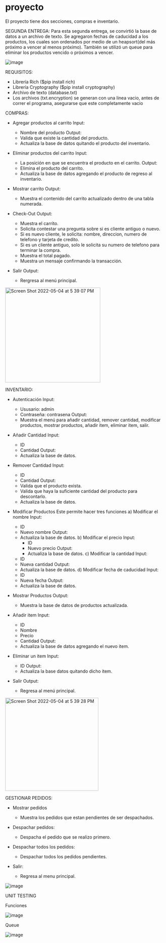 # proyecto

El proyecto tiene dos secciones, compras e inventario. 

SEGUNDA ENTREGA: 
Para esta segunda entrega, se convirtió la base de datos a un archivo de texto. Se agregaron fechas de caducidad a los productos, los cuales son ordenados por medio de un heapsort(del más próximo a vencer al menos próximo). También se utilizó un queue para eliminar los productos vencido o próximos a vencer. 

![image](https://user-images.githubusercontent.com/97801260/169165769-eed8642d-0fc7-43e2-b525-95b665a1626c.png)




REQUISITOS:
- Librería Rich ($pip install rich)
- Librería Cryptography ($pip install cryptography)
- Archivo de texto (database.txt)
- Los archivos (txt.encryption) se generan con una linea vacio, antes de correr el programa, asegurarse que este completamente vacio

COMPRAS:
- Agregar productos al carrito
  Input: 
  * Nombre del producto
  Output:
  * Valida que existe la cantidad del producto.
  * Actualiza la base de datos quitando el producto del inventario.
   
- Eliminar productos del carrito
  Input:
  * La posición en que se encuentra el producto en el carrito.
  Output: 
  * Elimina el producto del carrito.
  * Actualiza la base de datos agregando el producto de regreso al inventario.

- Mostrar carrito
  Output:
  * Muestra el contenido del carrito actualizado dentro de una tabla numerada.
 
- Check-Out
  Output:
  * Muestra el carrito.
  * Solicita contestar una pregunta sobre si es cliente antiguo o nuevo.
  * Si es nuevo cliente, le solicita: nombre, direccion, numero de telefono y tarjeta de credito.
  * Si es un cliente antiguo, solo le solicita su numero de telefono para terminar la compra.
  * Muestra el total pagado.
  * Muestra un mensaje confirmando la transacción.

- Salir
  Output:
  * Rergresa al menú principal.


<img width="301" alt="Screen Shot 2022-05-04 at 5 39 07 PM" src="https://user-images.githubusercontent.com/79061296/166842387-431a965e-0aa1-48b9-be6d-12e74437b7d2.png">




INVENTARIO: 
  - Autenticación
    Input:
    * Ususario: admin
    * Contraseña: contrasena 
    Output:
    * Muestra el menú para añadir cantidad, remover cantidad, modificar productos, mostrar productos, añadir item, eliminar item, salir.


  - Añadir Cantidad
    Input:
    * ID
    * Cantidad
    Output: 
    * Actualiza la base de datos.
 
  - Remover Cantidad
    Input:
    * ID
    * Cantidad
    Output:
    * Valida que el producto exista.
    * Valida que haya la suficiente cantidad del producto para descontarlo.
    * Actualiza la base de datos. 
     
  - Modificar Productos
    Este permite hacer tres funciones
    a) Modificar el nombre
      Input: 
      * ID
      * Nuevo nombre
      Output:
      * Actualiza la base de datos.
    b) Modificar el precio
       Input: 
        * ID
        * Nuevo precio
        Output:
        * Actualiza la base de datos.
    c) Modificar la cantidad
       Input: 
      * ID
      * Nueva cantidad
      Output:
      * Actualiza la base de datos.
    d) Modificar fecha de caducidad
       Input: 
      * ID
      * Nueva fecha
      Output:
      * Actualiza la base de datos.
    
  - Mostrar Productos
    Output:
    * Muestra la base de datos de productos actualizada.
    
  - Añadir item
    Input:
    * ID
    * Nombre
    * Precio
    * Cantidad
    Output:
    * Actualiza la base de datos agregando el nuevo item.

  - Eliminar un item
    Input: 
    * ID
    Output: 
    * Actualiza la base datos quitando dicho item.

  - Salir
    Output:
    * Regresa al menú principal.


<img width="295" alt="Screen Shot 2022-05-04 at 5 39 28 PM" src="https://user-images.githubusercontent.com/79061296/166842398-eeee45a3-2005-430b-a856-42327c2d3287.png">

 GESTIONAR PEDIDOS:
 
  - Mostrar pedidos
    * Muestra los pedidos que estan pendientes de ser despachados.
   
  - Despachar pedidos:
    * Despacha el pedido que se realizo primero.


  - Despachar todos los pedidos:
    * Despachar todos los pedidos pendientes.

  
  - Salir:
    * Regresa al menu principal.
  
 ![image](https://user-images.githubusercontent.com/97801260/169166468-c811fa41-a9fa-42e1-bf0f-fdf9787b565e.png)


UNIT TESTING

Funciones

![image](https://user-images.githubusercontent.com/97777878/166841861-af8f0c3a-5fce-4223-9889-160d12614641.png)



Queue

![image](https://user-images.githubusercontent.com/97777878/166842036-a99e5743-0261-44c9-a494-3e5eba621687.png)



